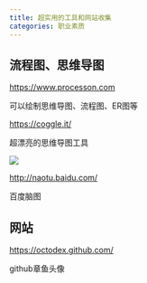 ```yaml
---
title: 超实用的工具和网站收集
categories: 职业素质
---
```


## 流程图、思维导图 ##

https://www.processon.com

可以绘制思维导图、流程图、ER图等

https://coggle.it/

超漂亮的思维导图工具

![](tool-collections/coggle.png)

http://naotu.baidu.com/

百度脑图



## 网站 ##

https://octodex.github.com/

github章鱼头像